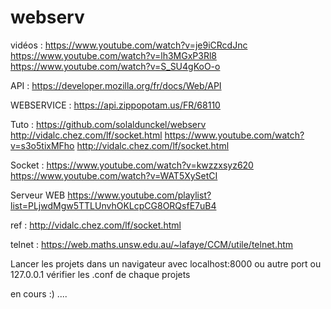 # webserv
vidéos :
https://www.youtube.com/watch?v=je9iCRcdJnc
https://www.youtube.com/watch?v=lh3MGxP3Rl8
https://www.youtube.com/watch?v=S_SU4gKoO-o

API :
https://developer.mozilla.org/fr/docs/Web/API

WEBSERVICE :
https://api.zippopotam.us/FR/68110

Tuto :
https://github.com/solaldunckel/webserv
http://vidalc.chez.com/lf/socket.html
https://www.youtube.com/watch?v=s3o5tixMFho
http://vidalc.chez.com/lf/socket.html

Socket :
https://www.youtube.com/watch?v=kwzzxsyz620
https://www.youtube.com/watch?v=WAT5XySetCI

Serveur WEB
https://www.youtube.com/playlist?list=PLjwdMgw5TTLUnvhOKLcpCG8ORQsfE7uB4

ref : 
http://vidalc.chez.com/lf/socket.html


telnet : 
https://web.maths.unsw.edu.au/~lafaye/CCM/utile/telnet.htm


Lancer les projets dans un navigateur avec localhost:8000  ou autre port ou 127.0.0.1 vérifier les .conf de chaque projets


en cours :) ....
